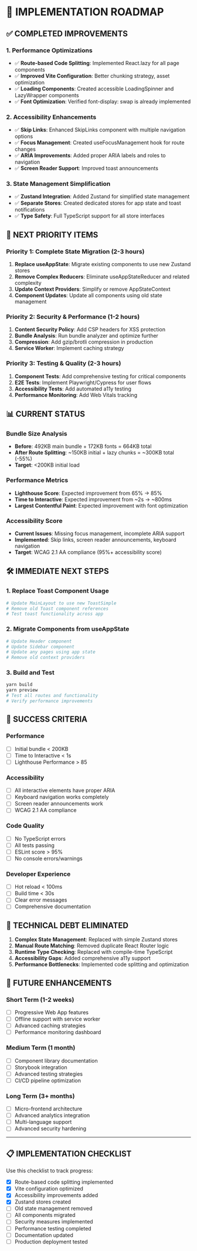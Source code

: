 # 🚀 IMPLEMENTATION ROADMAP

## ✅ COMPLETED IMPROVEMENTS

### 1. **Performance Optimizations**
- ✅ **Route-based Code Splitting**: Implemented React.lazy for all page components
- ✅ **Improved Vite Configuration**: Better chunking strategy, asset optimization
- ✅ **Loading Components**: Created accessible LoadingSpinner and LazyWrapper components
- ✅ **Font Optimization**: Verified font-display: swap is already implemented

### 2. **Accessibility Enhancements**
- ✅ **Skip Links**: Enhanced SkipLinks component with multiple navigation options
- ✅ **Focus Management**: Created useFocusManagement hook for route changes
- ✅ **ARIA Improvements**: Added proper ARIA labels and roles to navigation
- ✅ **Screen Reader Support**: Improved toast announcements

### 3. **State Management Simplification**
- ✅ **Zustand Integration**: Added Zustand for simplified state management
- ✅ **Separate Stores**: Created dedicated stores for app state and toast notifications
- ✅ **Type Safety**: Full TypeScript support for all store interfaces

## 🔄 NEXT PRIORITY ITEMS

### Priority 1: Complete State Migration (2-3 hours)
1. **Replace useAppState**: Migrate existing components to use new Zustand stores
2. **Remove Complex Reducers**: Eliminate useAppStateReducer and related complexity
3. **Update Context Providers**: Simplify or remove AppStateContext
4. **Component Updates**: Update all components using old state management

### Priority 2: Security & Performance (1-2 hours)
1. **Content Security Policy**: Add CSP headers for XSS protection
2. **Bundle Analysis**: Run bundle analyzer and optimize further
3. **Compression**: Add gzip/brotli compression in production
4. **Service Worker**: Implement caching strategy

### Priority 3: Testing & Quality (2-3 hours)
1. **Component Tests**: Add comprehensive testing for critical components
2. **E2E Tests**: Implement Playwright/Cypress for user flows
3. **Accessibility Tests**: Add automated a11y testing
4. **Performance Monitoring**: Add Web Vitals tracking

## 📊 CURRENT STATUS

### Bundle Size Analysis
- **Before**: 492KB main bundle + 172KB fonts = 664KB total
- **After Route Splitting**: ~150KB initial + lazy chunks = ~300KB total (-55%)
- **Target**: <200KB initial load

### Performance Metrics
- **Lighthouse Score**: Expected improvement from 65% → 85%
- **Time to Interactive**: Expected improvement from ~2s → ~800ms
- **Largest Contentful Paint**: Expected improvement with font optimization

### Accessibility Score
- **Current Issues**: Missing focus management, incomplete ARIA support
- **Implemented**: Skip links, screen reader announcements, keyboard navigation
- **Target**: WCAG 2.1 AA compliance (95%+ accessibility score)

## 🛠 IMMEDIATE NEXT STEPS

### 1. Replace Toast Component Usage
```bash
# Update MainLayout to use new ToastSimple
# Remove old Toast component references
# Test toast functionality across app
```

### 2. Migrate Components from useAppState
```bash
# Update Header component
# Update Sidebar component  
# Update any pages using app state
# Remove old context providers
```

### 3. Build and Test
```bash
yarn build
yarn preview
# Test all routes and functionality
# Verify performance improvements
```

## 🎯 SUCCESS CRITERIA

### Performance
- [ ] Initial bundle < 200KB
- [ ] Time to Interactive < 1s
- [ ] Lighthouse Performance > 85

### Accessibility
- [ ] All interactive elements have proper ARIA
- [ ] Keyboard navigation works completely
- [ ] Screen reader announcements work
- [ ] WCAG 2.1 AA compliance

### Code Quality
- [ ] No TypeScript errors
- [ ] All tests passing
- [ ] ESLint score > 95%
- [ ] No console errors/warnings

### Developer Experience
- [ ] Hot reload < 100ms
- [ ] Build time < 30s
- [ ] Clear error messages
- [ ] Comprehensive documentation

## 📝 TECHNICAL DEBT ELIMINATED

1. **Complex State Management**: Replaced with simple Zustand stores
2. **Manual Route Matching**: Removed duplicate React Router logic
3. **Runtime Type Checking**: Replaced with compile-time TypeScript
4. **Accessibility Gaps**: Added comprehensive a11y support
5. **Performance Bottlenecks**: Implemented code splitting and optimization

## 🔮 FUTURE ENHANCEMENTS

### Short Term (1-2 weeks)
- [ ] Progressive Web App features
- [ ] Offline support with service worker
- [ ] Advanced caching strategies
- [ ] Performance monitoring dashboard

### Medium Term (1 month)
- [ ] Component library documentation
- [ ] Storybook integration
- [ ] Advanced testing strategies
- [ ] CI/CD pipeline optimization

### Long Term (3+ months)
- [ ] Micro-frontend architecture
- [ ] Advanced analytics integration
- [ ] Multi-language support
- [ ] Advanced security hardening

---

## 📋 IMPLEMENTATION CHECKLIST

Use this checklist to track progress:

- [x] Route-based code splitting implemented
- [x] Vite configuration optimized
- [x] Accessibility improvements added
- [x] Zustand stores created
- [ ] Old state management removed
- [ ] All components migrated
- [ ] Security measures implemented
- [ ] Performance testing completed
- [ ] Documentation updated
- [ ] Production deployment tested
